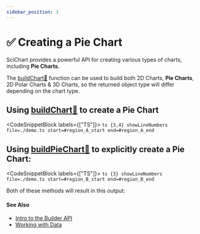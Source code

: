 ```yaml
---
sidebar_position: 3
---
```


# ✅ Creating a Pie Chart

SciChart provides a powerful API for creating various types of charts, including **Pie Charts**.

The [buildChart:blue_book:](https://www.scichart.com/documentation/js/current/typedoc/index.html#chartbuilder.buildchart) function can be used to build both 2D Charts, **Pie Charts**, 2D Polar Charts & 3D Charts, so the returned object type will differ depending on the chart type.

## Using [buildChart:blue_book:](https://www.scichart.com/documentation/js/current/typedoc/index.html#chartbuilder.buildchart) to create a Pie Chart

<CodeSnippetBlock labels={["TS"]}>
    ```ts {3,4} showLineNumbers file=./demo.ts start=#region_A_start end=#region_A_end
    ```
</CodeSnippetBlock> 

## Using [buildPieChart:blue_book:](https://www.scichart.com/documentation/js/current/typedoc/functions/buildpiechart.html) to explicitly create a Pie Chart:

<CodeSnippetBlock labels={["TS"]}>
    ```ts {3} showLineNumbers file=./demo.ts start=#region_B_start end=#region_B_end
    ```
</CodeSnippetBlock>

Both of these methods will result in this output:

<LiveDocSnippet name="./demo" />

#### See Also

* [Intro to the Builder API](/docs/2d-charts/builder-api/builder-api-overview)
* [Working with Data](/docs/2d-charts/builder-api/working-with-data)